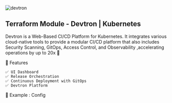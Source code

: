 ![devtron](https://github.com/user-attachments/assets/d41da499-822e-4b7f-b3b6-0c70d110c6cc)


## Terraform Module - Devtron | Kubernetes
Devtron is a Web-Based CI/CD Platform for Kubernetes. It integrates various cloud-native tools to provide a modular CI/CD platform that also includes Security Scanning, GitOps, Access Control, and Observability ,accelerating operations by up to 20x 🚀

🎯 Features
```
✅ UI Dashboard
✅ Release Orchestration
✅ Continuous Deployment with GitOps
✅ Devtron Platform

```

🔨 Example : Config

```
```

